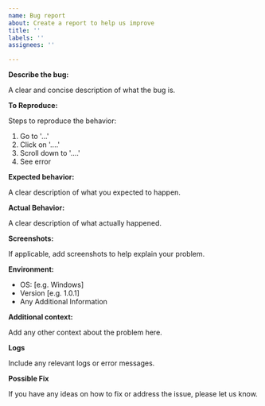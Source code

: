 ```yaml
---
name: Bug report
about: Create a report to help us improve
title: ''
labels: ''
assignees: ''

---
```


**Describe the bug:**

A clear and concise description of what the bug is.

**To Reproduce:**

Steps to reproduce the behavior:
1. Go to '...'
2. Click on '....'
3. Scroll down to '....'
4. See error

**Expected behavior:**

A clear description of what you expected to happen.

**Actual Behavior:**

A clear description of what actually happened.

**Screenshots:**

If applicable, add screenshots to help explain your problem.

**Environment:**
 - OS: [e.g. Windows]
 - Version [e.g. 1.0.1]
 - Any Additional Information

**Additional context:**

Add any other context about the problem here.

**Logs**

Include any relevant logs or error messages.

**Possible Fix**

If you have any ideas on how to fix or address the issue, please let us know.
